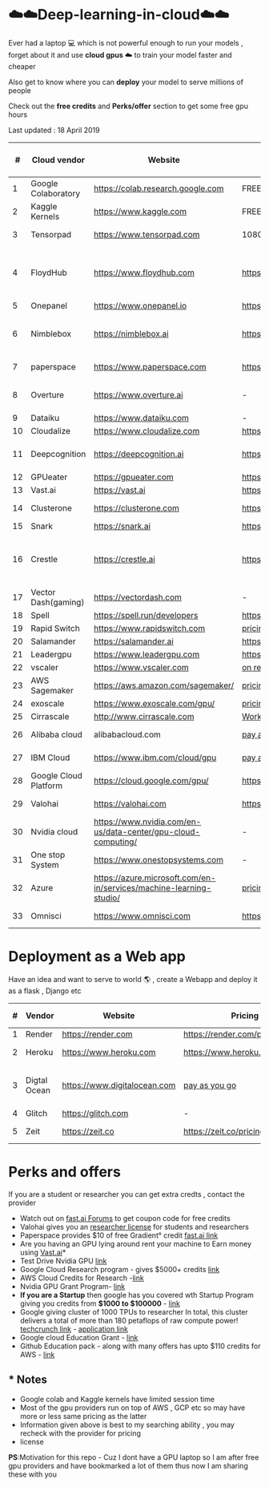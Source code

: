 # ☁️☁️Deep-learning-in-cloud☁️☁️
Ever had a laptop 💻 which is not powerful enough to run your models , forget about it and use **cloud gpus** ☁️ to train your model faster and cheaper



Also get to know where you can **deploy** your model to serve millions of people

Check out the **free credits** and **Perks/offer** section to get some free gpu hours 

Last updated : 18 April 2019

 |# | Cloud vendor   |      Website      |  Pricing | Free Trial / Free Credits | 
| ---|----------|---------| -------- | ----------|
|1 | Google Colaboratory | https://colab.research.google.com | FREE | FREE FOREVER* | 
|2 | Kaggle Kernels |   https://www.kaggle.com |  FREE | FREE FOREVER* |
|3| Tensorpad | https://www.tensorpad.com |  1080ti at $0.49/hour | 5 free GPU hours |
|4| FloydHub | https://www.floydhub.com | https://www.floydhub.com/pricing | free 2 GPU powerups in 14 days [trial plan](https://docs.floydhub.com/faqs/plans/#what-is-in-the-trial-plan) |
|5| Onepanel | https://www.onepanel.io | https://www.onepanel.io/pricing | - |
|6| Nimblebox | https://nimblebox.ai | https://nimblebox.ai/plans | free $5 worth of cloud credits|
|7| paperspace | https://www.paperspace.com | https://www.paperspace.com/pricing | $10 credits |
|8| Overture |https://www.overture.ai | - | free credits on signup|
|9| Dataiku | https://www.dataiku.com | - | [Free Plans](https://www.dataiku.com/dss/trynow/free-edition/) |
|10| Cloudalize | https://www.cloudalize.com | https://www.cloudalize.com/pricing/ | - |
|11|Deepcognition| https://deepcognition.ai | https://deepcognition.ai/products/ | Desktop version [free](https://deepcognition.ai/products/desktop/) to use |
|12| GPUeater | https://gpueater.com | https://gpueater.com/#pricing | - |
|13| Vast.ai| https://vast.ai | https://vast.ai/console/create/ | -|
|14| Clusterone | https://clusterone.com | https://clusterone.com/pricing | $25 Sign up credit |
|15| Snark | https://snark.ai | https://scale.snark.ai/pricing | - |
|16| Crestle |https://crestle.ai | https://crestle.ai/#pricing| 1 hour of free GPU usage on sign up [fast.ai](https://course.fast.ai/start_crestle.html#pricing) |
|17| Vector Dash(gaming) | https://vectordash.com |-| free 7 day plan|
|18| Spell | https://spell.run/developers| https://spell.run/pricing | -|
|19|Rapid Switch|https://www.rapidswitch.com|[pricing](https://www.rapidswitch.com/dedicated-servers/low-price-guarantee/)|-|
|20| Salamander|https://salamander.ai|https://salamander.ai|-|
|21| Leadergpu | https://www.leadergpu.com | https://www.leadergpu.com | - |
|22| vscaler | https://www.vscaler.com |[on request](https://www.vscaler.com/private-cloud-appliance/)| -|
|23| AWS Sagemaker |https://aws.amazon.com/sagemaker/ |[pricing](https://aws.amazon.com/sagemaker/pricing/) | [Free plans](https://aws.amazon.com/free/) |
|24| exoscale |https://www.exoscale.com/gpu/|[pricing](https://www.exoscale.com/pricing/#/gpu/small) |-|
|25|Cirrascale|http://www.cirrascale.com| [Work station](http://www.cirrascale.com/pricing_waas.php)|-|
|26| Alibaba cloud |alibabacloud.com|[pay as you go](https://www.alibabacloud.com/product/gpu/pricing)| $300 [credits](https://www.alibabacloud.com/campaign/free-trial)
|27|IBM Cloud|https://www.ibm.com/cloud/gpu|[pay as you go](https://www.alibabacloud.com/product/gpu/pricing)|$200 [credits](https://console.bluemix.net/registration/free)|
|28|Google Cloud Platform|https://cloud.google.com/gpu/|https://cloud.google.com/pricing/|$300 [credits](https://cloud.google.com/free/)|
|29| Valohai|https://valohai.com| https://valohai.com/pricing/ | free trial avaliable|
|30| Nvidia cloud|https://www.nvidia.com/en-us/data-center/gpu-cloud-computing/|-|-|
|31|One stop System|https://www.onestopsystems.com|-|-|
|32| Azure|https://azure.microsoft.com/en-in/services/machine-learning-studio/|[pricing](https://azure.microsoft.com/en-in/pricing/)| $200 [credits](https://azure.microsoft.com/en-us/free/)
|33| Omnisci | https://www.omnisci.com | https://www.omnisci.com/cloud | 14 day free trial|


# Deployment as a Web app
Have an idea and want to serve to world 🌎 , create a Webapp and deploy it as a flask , Django  etc

 |# | Vendor   |      Website      |  Pricing | Free Trial / Free Credits |
| ---|----------|---------| -------- | ----------|
| 1  | Render  | https://render.com  |  https://render.com/pricing |-|
|  2 |  Heroku |  https://www.heroku.com |  https://www.heroku.com/pricing | [Free plan](https://www.heroku.com/free) (model<500MB)|
|  3 | Digtal Ocean  | https://www.digitalocean.com  |  [pay as you go](https://www.digitalocean.com/pricing/) | free $100 credits with [github student pack](https://education.github.com/pack)|
| 4 | Glitch | https://glitch.com |-|-|
| 5 | Zeit | https://zeit.co | https://zeit.co/pricing | Free plan available|

# Perks and offers
If you are a student or researcher you can get extra credts , contact the provider
* Watch out on [fast.ai Forums](https://forums.fast.ai) to get coupon code for free credits
* Valohai gives you an [researcher license](https://valohai.com/research-license/) for students and researchers
* Paperspace provides $10 of free Gradient° credit [fast.ai link](https://course.fast.ai/start_gradient.html#promotional-credit)
* Are you having an GPU lying around rent your machine to Earn money using [Vast.ai](https://vast.ai/console/host/setup/)*
* Test Drive Nvidia GPU [link](https://www.nvidia.com/en-us/data-center/tesla/gpu-test-drive/)
* Google Cloud Research program - gives $5000+ credits [link](https://lp.google-mkto.com/gcp-research-credits-FAQ.html)
* AWS Cloud Credits for Research -[link](https://aws.amazon.com/research-credits/)
* Nvidia GPU Grant Program- [link](https://developer.nvidia.com/academic_gpu_seeding)
* **If you are a Startup** then google has you covered wth Startup Program giving you credits from **$1000 to $100000** - [link](https://cloud.google.com/developers/startups/)
* Google giving cluster of 1000 TPUs to researcher  In total, this cluster delivers a total of more than 180 petaflops of raw compute power! [techcrunch link](https://techcrunch.com/2017/05/17/the-tensorflow-research-cloud-program-gives-the-latest-cloud-tpus-to-scientists/)  - [application link](https://www.tensorflow.org/tfrc/)
* Google cloud Education Grant - [link](https://cloud.google.com/edu/)
* Github Education pack - along with many offers has upto $110 credits for AWS - [link](https://education.github.com/pack)

## * Notes
* Google colab and Kaggle kernels have limited session time 
* Most of the gpu providers run on top of AWS , GCP etc so may have more or less same pricing as the latter
* Information given above is best to my searching ability , you may recheck with the provider for pricing
* license






 **PS**:Motivation for this repo - Cuz I dont have a GPU laptop so I am after free gpu providers and have bookmarked a lot of them thus now I am sharing these with you
